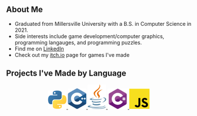 ## About Me

- Graduated from Millersville University with a B.S. in Computer Science in 2021.
- Side interests include game development/computer graphics, programming langauges, and programming puzzles.
- Find me on [LinkedIn](https://www.linkedin.com/in/sfmalloy/)
- Check out my [itch.io](https://woodmancodes.itch.io) page for games I've made

## Projects I've Made by Language

<p align="center">
    <a href="https://github.com/sfmalloy?tab=repositories&q=&type=&language=python&sort=">
        <img width=50 src="img/python.svg">
    </a>
    <a href="https://github.com/sfmalloy?tab=repositories&q=&type=&language=c%2B%2B&sort=">
        <img width=50 src="img/cpp.svg">
    </a>
    <a href="https://github.com/sfmalloy?tab=repositories&q=&type=&language=java&sort=">
        <img width=50 src="img/java.svg">
    </a>
    <a href="https://github.com/sfmalloy?tab=repositories&q=&type=&language=c%23&sort=">
        <img width=55 src="img/csharp.svg">
    </a>
        <a href="https://github.com/sfmalloy?tab=repositories&q=&type=&language=javascript&sort=">
        <img width=55 src="img/js.svg">
    </a>
</p>
